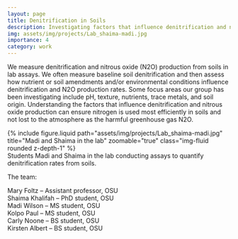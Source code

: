 ```yaml
---
layout: page
title: Denitrification in Soils
description: Investigating factors that influence denitrification and nitrous oxide production from soils
img: assets/img/projects/Lab_shaima-madi.jpg
importance: 4
category: work
---
```


We measure denitrification and nitrous oxide (N2O) production from soils in lab assays. We often measure baseline soil denitrification and then assess how nutrient or soil amendments and/or environmental conditions influence denitrification and N2O production rates. Some focus areas our group has been investigating include pH, texture, nutrients, trace metals, and soil origin. Understanding the factors that influence denitrification and nitrous oxide production can ensure nitrogen is used most efficiently in soils and not lost to the atmosphere as the harmful greenhouse gas N2O.

<div class="row">
    <div class="col-sm mt-3 mt-md-0">
        {% include figure.liquid path="assets/img/projects/Lab_shaima-madi.jpg" title="Madi and Shaima in the lab" zoomable="true" class="img-fluid rounded z-depth-1" %}
    </div>
</div>
<div class="caption">
    Students Madi and Shaima in the lab conducting assays to quantify denitrification rates from soils.
</div>

The team:<br>

Mary Foltz – Assistant professor, OSU<br>
Shaima Khalifah – PhD student, OSU<br>
Madi Wilson – MS student, OSU<br>
Kolpo Paul – MS student, OSU<br>
Carly Noone – BS student, OSU<br>
Kirsten Albert – BS student, OSU<br>
